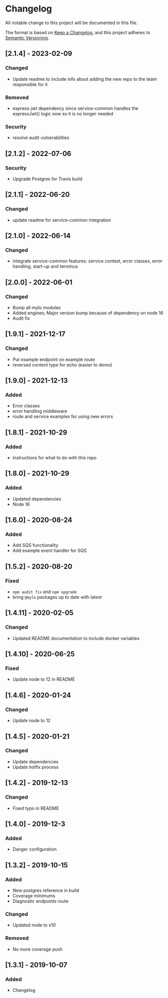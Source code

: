 # Changelog
All notable change to this project will be documented in this file.

The format is based on [Keep a Changelog](https://keepachangelog.com/en/1.0.0/),
and this project adheres to [Semantic Versioning](https://semver.org/spec/v2.0.0.html).

## [2.1.4] - 2023-02-09
### Changed
- Update readme to include info about adding the new repo to the team responsible for it
### Removed
- express-jwt dependency since service-common handles the expressJwt() logic now so it is no longer needed
### Security
- resolve audit vulnerabilities

## [2.1.2] - 2022-07-06
### Security
- Upgrade Postgres for Travis build

## [2.1.1] - 2022-06-20
### Changed
- update readme for service-common integration

## [2.1.0] - 2022-06-14
### Changed
- integrate service-common features: service context, error classes, error handling, start-up and terminus

## [2.0.0] - 2022-06-01
### Changed
- Bump all mylo modules
- Added engines; Major version bump because of dependency on node 16
- Audit fix

## [1.9.1] - 2021-12-17
### Changed
- Put example endpoint on example route
- reversed content type for echo (easier to demo)

## [1.9.0] - 2021-12-13
### Added
- Error classes
- error handling middleware
- route and service examples for using new errors

## [1.8.1] - 2021-10-29
### Added
- Instructions for what to do with this repo

## [1.8.0] - 2021-10-29
### Added
- Updated dependencies
- Node 16

## [1.6.0] - 2020-08-24
### Added
- Add SQS functionality
- Add example event handler for SQS

## [1.5.2] - 2020-08-20
### Fixed
- `npm audit fix` and `npm upgrade`
- bring `@mylo` packages up to date with latest

## [1.4.11] - 2020-02-05
### Changed
- Updated README documentation to include docker variables

## [1.4.10] - 2020-06-25
### Fixed
- Update node to 12 in README

## [1.4.6] - 2020-01-24
### Changed
- Update node to 12

## [1.4.5] - 2020-01-21
### Changed
- Update dependencies
- Update hotfix process

## [1.4.2] - 2019-12-13
### Changed
- Fixed typo in README

## [1.4.0] - 2019-12-3
### Added
- Danger configuration

## [1.3.2] - 2019-10-15
### Added
- New postgres reference in build
- Coverage minimums
- Diagnostic endpoints route
### Changed
- Updated node to v10
### Removed
- No more coverage push

## [1.3.1] - 2019-10-07
### Added
- Changelog
